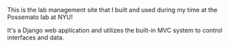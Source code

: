 This is the lab management site that I built and used during my time at the Possemato lab at NYU!

It's a Django web application and utilizes the built-in MVC system to control interfaces and data. 
